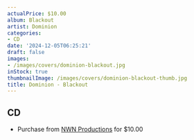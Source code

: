 ```yaml
---
actualPrice: $10.00
album: Blackout
artist: Dominion
categories:
- CD
date: '2024-12-05T06:25:21'
draft: false
images:
- /images/covers/dominion-blackout.jpg
inStock: true
thumbnailImage: /images/covers/dominion-blackout-thumb.jpg
title: Dominion - Blackout
---
```


## CD
* Purchase from [NWN Productions](http://shop.nwnprod.com/index.php?route=product/product&path=93&product_id=56295&sort=pd.name&order=ASC) for $10.00
